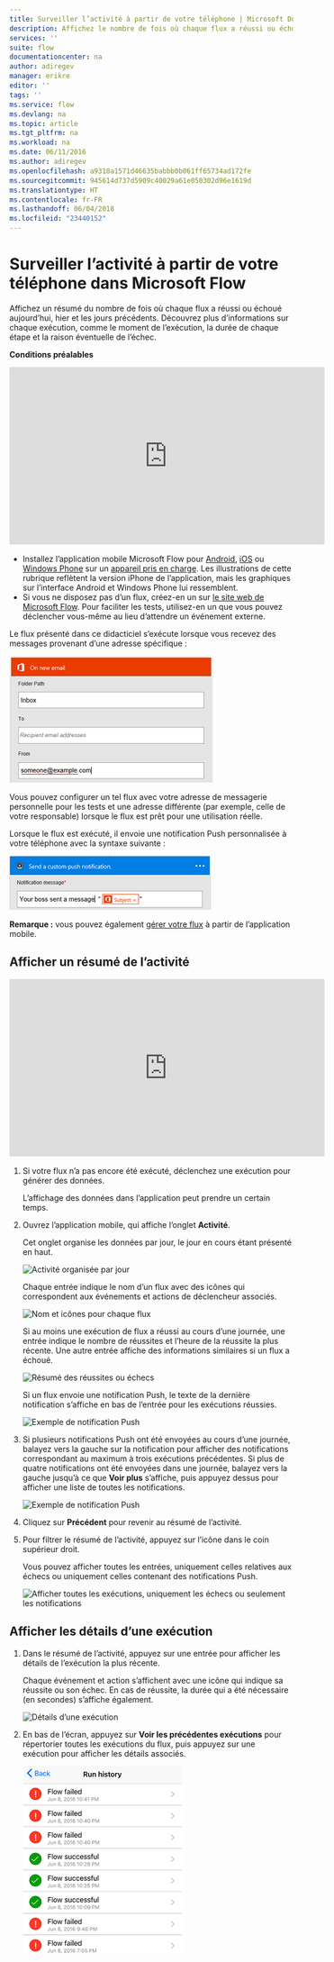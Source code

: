 ```yaml
---
title: Surveiller l’activité à partir de votre téléphone | Microsoft Docs
description: Affichez le nombre de fois où chaque flux a réussi ou échoué, le moment où chaque exécution s’est produite et la durée de celle-ci
services: ''
suite: flow
documentationcenter: na
author: adiregev
manager: erikre
editor: ''
tags: ''
ms.service: flow
ms.devlang: na
ms.topic: article
ms.tgt_pltfrm: na
ms.workload: na
ms.date: 06/11/2016
ms.author: adiregev
ms.openlocfilehash: a9318a1571d46635babbb0b061ff65734ad172fe
ms.sourcegitcommit: 945614d737d5909c40029a61e050302d96e1619d
ms.translationtype: HT
ms.contentlocale: fr-FR
ms.lasthandoff: 06/04/2018
ms.locfileid: "23440152"
---
```

# <a name="monitor-activity-in-microsoft-flow-from-your-phone"></a>Surveiller l’activité à partir de votre téléphone dans Microsoft Flow
Affichez un résumé du nombre de fois où chaque flux a réussi ou échoué aujourd’hui, hier et les jours précédents. Découvrez plus d’informations sur chaque exécution, comme le moment de l’exécution, la durée de chaque étape et la raison éventuelle de l’échec.

**Conditions préalables**

<iframe width="560" height="315" src="https://www.youtube.com/embed/vZuYZ64K3tI?list=PL8nfc9haGeb55I9wL9QnWyHp3ctU2_ThF" frameborder="0" allowfullscreen></iframe>

* Installez l’application mobile Microsoft Flow pour [Android](https://aka.ms/flowmobiledocsandroid), [iOS](https://aka.ms/flowmobiledocsios) ou [Windows Phone](https://aka.ms/flowmobilewindows) sur un [appareil pris en charge](getting-started.md#use-the-mobile-app). Les illustrations de cette rubrique reflètent la version iPhone de l’application, mais les graphiques sur l’interface Android et Windows Phone lui ressemblent.
* Si vous ne disposez pas d’un flux, créez-en un sur [le site web de Microsoft Flow](https://flow.microsoft.com/). Pour faciliter les tests, utilisez-en un que vous pouvez déclencher vous-même au lieu d’attendre un événement externe.

Le flux présenté dans ce didacticiel s’exécute lorsque vous recevez des messages provenant d’une adresse spécifique :

![Déclencher un flux à la réception d’un message électronique provenant d’une adresse spécifique](./media/mobile-monitor-activity/create-trigger.png)

Vous pouvez configurer un tel flux avec votre adresse de messagerie personnelle pour les tests et une adresse différente (par exemple, celle de votre responsable) lorsque le flux est prêt pour une utilisation réelle.

Lorsque le flux est exécuté, il envoie une notification Push personnalisée à votre téléphone avec la syntaxe suivante :

![Envoyer une notification Push](./media/mobile-monitor-activity/create-event.png)

**Remarque :** vous pouvez également [gérer votre flux](mobile-manage-flows.md) à partir de l’application mobile.

## <a name="display-a-summary-of-activity"></a>Afficher un résumé de l’activité
<iframe width="560" height="315" src="https://www.youtube.com/embed/nVCGJamOw6s?list=PL8nfc9haGeb55I9wL9QnWyHp3ctU2_ThF" frameborder="0" allowfullscreen></iframe>

1. Si votre flux n’a pas encore été exécuté, déclenchez une exécution pour générer des données.
   
    L’affichage des données dans l’application peut prendre un certain temps.
2. Ouvrez l’application mobile, qui affiche l’onglet **Activité**.
   
    Cet onglet organise les données par jour, le jour en cours étant présenté en haut.
   
    ![Activité organisée par jour](./media/mobile-monitor-activity/activity-day2.png)
   
    Chaque entrée indique le nom d’un flux avec des icônes qui correspondent aux événements et actions de déclencheur associés.
   
    ![Nom et icônes pour chaque flux](./media/mobile-monitor-activity/activity-flow-name.png)
   
    Si au moins une exécution de flux a réussi au cours d’une journée, une entrée indique le nombre de réussites et l’heure de la réussite la plus récente. Une autre entrée affiche des informations similaires si un flux a échoué.
   
    ![Résumé des réussites ou échecs](./media/mobile-monitor-activity/activity-summary.png)
   
    Si un flux envoie une notification Push, le texte de la dernière notification s’affiche en bas de l’entrée pour les exécutions réussies.
   
    ![Exemple de notification Push](./media/mobile-monitor-activity/activity-notification.png)
3. Si plusieurs notifications Push ont été envoyées au cours d’une journée, balayez vers la gauche sur la notification pour afficher des notifications correspondant au maximum à trois exécutions précédentes. Si plus de quatre notifications ont été envoyées dans une journée, balayez vers la gauche jusqu’à ce que **Voir plus** s’affiche, puis appuyez dessus pour afficher une liste de toutes les notifications.
   
    ![Exemple de notification Push](./media/mobile-monitor-activity/activity-notification-list.png)
4. Cliquez sur **Précédent** pour revenir au résumé de l’activité.
5. Pour filtrer le résumé de l’activité, appuyez sur l’icône dans le coin supérieur droit.
   
    Vous pouvez afficher toutes les entrées, uniquement celles relatives aux échecs ou uniquement celles contenant des notifications Push.
   
    ![Afficher toutes les exécutions, uniquement les échecs ou seulement les notifications](./media/mobile-monitor-activity/activity-filter.png)

## <a name="show-details-of-a-run"></a>Afficher les détails d’une exécution
1. Dans le résumé de l’activité, appuyez sur une entrée pour afficher les détails de l’exécution la plus récente.
   
     Chaque événement et action s’affichent avec une icône qui indique sa réussite ou son échec. En cas de réussite, la durée qui a été nécessaire (en secondes) s’affiche également.
   
    ![Détails d’une exécution](./media/mobile-monitor-activity/activity-icons.png)
2. En bas de l’écran, appuyez sur **Voir les précédentes exécutions** pour répertorier toutes les exécutions du flux, puis appuyez sur une exécution pour afficher les détails associés.
   
    ![Historique des réussites/échecs](./media/mobile-monitor-activity/history-mixed.png)

